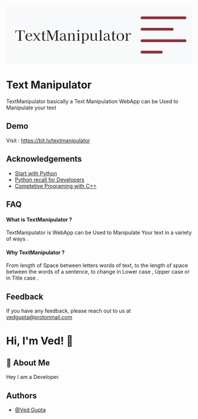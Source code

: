 
![Logo](https://raw.githubusercontent.com/innovatorved/TextManipulator/gh-pages/text-manipulator.png)

    

# Text Manipulator

TextManipulator basically a Text Manipulation WebApp can be Used to Manipulate your text 


## Demo

Visit : https://bit.ly/textmanipulator

   

## Acknowledgements

 - [Start with Python](https://github.com/innovatorved/BasicPython)
 - [Python recall for Developers](https://github.com/innovatorved/python-recall)
 - [Comptetive Programing with C++](https://github.com/innovatorved/Comptetive-Programing-cpp)


## FAQ

#### What is  TextManipulator ?

TextManipulator is WebApp can be Used to Manipulate Your text in a variety of ways .

#### Why TextManipulator ?

From length of Space between letters words of text, to the length of space between the words of a sentence, to change in Lower case , Upper case or in Title case .

## Feedback

If you have any feedback, please reach out to us at vedgupta@protonmail.com
  
# Hi, I'm Ved! 👋

  
## 🚀 About Me
Hey I am a Developer.

## Authors

- [@Ved Gupta](https://github.com/innovatorved)
  
